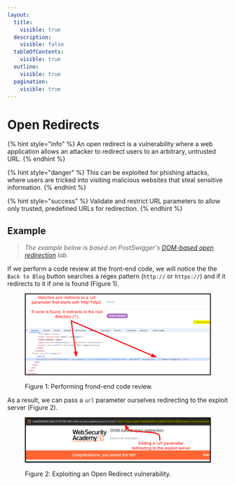 ```yaml
---
layout:
  title:
    visible: true
  description:
    visible: false
  tableOfContents:
    visible: true
  outline:
    visible: true
  pagination:
    visible: true
---
```


# Open Redirects

{% hint style="info" %}
An open redirect is a vulnerability where a web application allows an attacker to redirect users to an arbitrary, untrusted URL.
{% endhint %}

{% hint style="danger" %}
This can be exploited for phishing attacks, where users are tricked into visiting malicious websites that steal sensitive information.
{% endhint %}

{% hint style="success" %}
Validate and restrict URL parameters to allow only trusted, predefined URLs for redirection.
{% endhint %}

## Example

> _The example below is based on PostSwigger's_ [_DOM-based open redirection_](https://portswigger.net/web-security/dom-based/open-redirection/lab-dom-open-redirection) _lab._

If we perform a code review at the front-end code, we will notice the the `Back to Blog` button searches a regex pattern (`http://` or `https://`) and if it redirects to it if one is found (Figure 1).

<figure><img src="../../.gitbook/assets/web_open_redirect.png" alt=""><figcaption><p>Figure 1: Performing frond-end code review.</p></figcaption></figure>

As a result, we can pass a `url` parameter ourselves redirecting to the exploit server (Figure 2).

<figure><img src="../../.gitbook/assets/web_open_redirect_2.png" alt=""><figcaption><p>Figure 2: Exploiting an Open Redirect vulnerability.</p></figcaption></figure>
